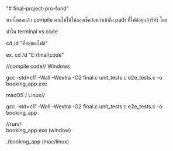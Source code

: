 "# final-project-pro-fund" 

หากโหลดเเล้ว compile ตามไม่ได้ให้ลองเช็คก่อนว่าเข้าถึง path ที่ไฟล์อยุ่เเล้วรึยัง โดย

ทำใน terminal vs code
       
cd /d "ที่อยุ่ของไฟล์"


ex.   cd /d "E:\final\code"

//compile code//  Windows



gcc -std=c11 -Wall -Wextra -O2 final.c unit_tests.c e2e_tests.c -o booking_app.exe


macOS / Linux//              

gcc -std=c11 -Wall -Wextra -O2 final.c unit_tests.c e2e_tests.c -o booking_app



//run//  
booking_app.exe  (window)



./booking_app  (mac/linux)
